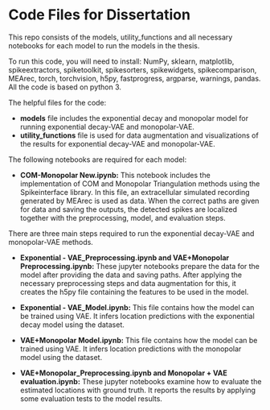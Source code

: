 # Code Files for Dissertation

This repo consists of the models, utility_functions and all necessary notebooks for each model to run the models in the thesis.

To run this code, you will need to install: NumPy, sklearn, matplotlib, spikeextractors, spiketoolkit, spikesorters, spikewidgets, spikecomparison, MEArec, torch, torchvision, h5py, fastprogress, argparse, warnings, pandas. All the code is based on python 3.

The helpful files for the code:

* **models** file includes the exponential decay and monopolar model for running exponential decay-VAE and monopolar-VAE.
* **utility_functions** file is used for data augmentation and visualizations of the results for exponential decay-VAE and monopolar-VAE.

The following notebooks are required for each model:

* **COM-Monopolar New.ipynb:**  This notebook includes the implementation of COM and Monopolar Triangulation methods using the Spikeinterface library. In this file, an extracellular simulated recording generated by MEArec is used as data. When the correct paths are given for data and saving the outputs, the detected spikes are localized together with the preprocessing, model, and evaluation steps.

There are three main steps required to run the exponential decay-VAE and monopolar-VAE methods.

* **Exponential - VAE_Preprocessing.ipynb and VAE+Monopolar Preprocessing.ipynb:** These jupyter notebooks prepare the data for the model after providing the data and saving paths. After applying the necessary preprocessing steps and data augmentation for this, it creates the h5py file containing the features to be used in the model.

* **Exponential - VAE_Model.ipynb:** This file contains how the model can be trained using VAE. It infers location predictions with the exponential decay model using the dataset.

* **VAE+Monopolar Model.ipynb:** This file contains how the model can be trained using VAE. It infers location predictions with the monopolar model using the dataset.

* **VAE+Monopolar_Preprocessing.ipynb and Monopolar + VAE evaluation.ipynb:** These jupyter notebooks examine how to evaluate the estimated locations with ground truth. It reports the results by applying some evaluation tests to the model results.


